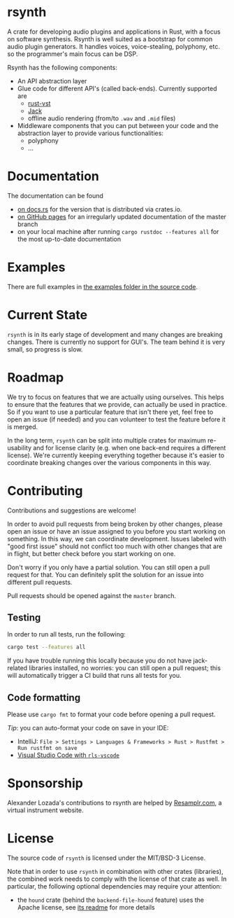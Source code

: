 # rsynth

A crate for developing audio plugins and applications in Rust, with a focus on software synthesis.
Rsynth is well suited as a bootstrap for common audio plugin generators. 
It handles voices, voice-stealing, polyphony, etc. so the programmer's main focus can be DSP. 

Rsynth has the following components:

* An API abstraction layer
* Glue code for different API's (called back-ends). Currently supported are
  * [rust-vst](https://github.com/RustAudio/vst-rs)
  * [Jack](https://crates.io/crates/jack)
  * offline audio rendering (from/to `.wav` and `.mid` files)
* Middleware components that you can put between your code and the abstraction layer to provide 
  various functionalities:
  * polyphony
  * ...

# Documentation

The documentation can be found
* [on docs.rs](https://docs.rs/rsynth/) for the version that is distributed via crates.io.
* [on GitHub pages](https://pieterpenninckx.github.io/rsynth/rsynth) for an irregularly updated documentation of the master branch
* on your local machine after running `cargo rustdoc --features all` for the most up-to-date documentation 

# Examples
There are full examples in 
[the examples folder in the source code](https://github.com/PieterPenninckx/rsynth/tree/master/examples).


# Current State

`rsynth` is in its early stage of development and many changes are breaking changes.
There is currently no support for GUI's.
The team behind it is very small, so progress is slow.

# Roadmap

We try to focus on features that we are actually using ourselves.
This helps to ensure that the features that we provide, can actually be used in practice.
So if you want to use a particular feature that isn't there yet, feel free to open an issue (if
needed) and you can volunteer to test the feature before it is merged. 

In the long term, `rsynth` can be split into multiple crates for maximum re-usability
and for license clarity (e.g. when one back-end requires a different license).
We're currently keeping everything together because it's easier to coordinate breaking changes
over the various components in this way.

# Contributing

Contributions and suggestions are welcome!

In order to avoid pull requests from being broken by other changes, please open an issue or
have an issue assigned to you before you start working on something. 
In this way, we can coordinate development.
Issues labeled with "good first issue" should not conflict too much with other changes
that are in flight, but better check before you start working on one.

Don't worry if you only have a partial solution. You can still open a pull request for that. 
You can definitely split the solution for an issue into different pull requests. 

Pull requests should be opened against the `master` branch. 

## Testing

In order to run all tests, run the following:
```bash
cargo test --features all
```

If you have trouble running this locally because you do not have jack-related libraries installed,
no worries: you can still open a pull request; this will automatically trigger a CI build that runs
all tests for you.

## Code formatting
Please use `cargo fmt` to format your code before opening a pull request.

_Tip_: you can auto-format your code on save in your IDE:
* IntelliJ: `File > Settings > Languages & Frameworks > Rust > Rustfmt > Run rustfmt on save`
* [Visual Studio Code with `rls-vscode`](https://github.com/rust-lang/rls-vscode#format-on-save)

# Sponsorship

Alexander Lozada's contributions to rsynth are helped by [Resamplr.com](https://resamplr.com/), a virtual instrument website.

# License 

The source code of `rsynth` is licensed under the MIT/BSD-3 License.

Note that in order to use `rsynth` in combination with other crates (libraries), the combined work needs
to comply with the license of that crate as well. In particular, the following optional dependencies may require your attention:
* the `hound` crate (behind the `backend-file-hound` feature) uses the Apache license, see [its readme](https://github.com/ruuda/hound#license) for more details
